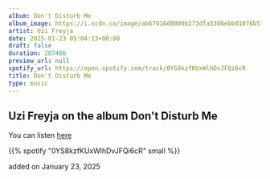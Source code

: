 ```yaml
---
album: Don't Disturb Me
album_image: https://i.scdn.co/image/ab67616d0000b273dfa5306ebb01076b57b77470
artist: Uzi Freyja
date: 2025-01-23 05:04:13+00:00
draft: false
duration: 207466
preview_url: null
spotify_url: https://open.spotify.com/track/0YS8kzfKUxWlhDvJFQi6cR
title: Don't Disturb Me
type: music
---
```



## Uzi Freyja on the album Don't Disturb Me

You can listen [here](https://open.spotify.com/track/0YS8kzfKUxWlhDvJFQi6cR)

{{% spotify "0YS8kzfKUxWlhDvJFQi6cR" small %}}

added on January 23, 2025